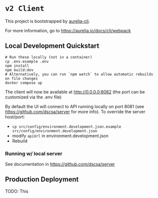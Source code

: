 # `v2 Client`

This project is bootstrapped by [aurelia-cli](https://github.com/aurelia/cli).

For more information, go to https://aurelia.io/docs/cli/webpack

## Local Development Quickstart
```shell
# Run these locally (not in a container)
cp .env.example .env
npm install
npm build:dev
# Alternatively, you can run `npm watch` to allow automatic rebuilds on file changes
docker compose up
```
The client will now be available at http://0.0.0.0:8082 (the port can be customized via the .env file)

By default the UI will connect to API running locally on port 8081 (see https://github.com/dscsa/server for more info).
To override the server host/port:
- `cp src/config/environment.development.json.example src/config/environment.development.json`
- modify `apiUrl` in environment.development.json
- Rebuild

### Running w/ local server
See documentation in https://github.com/dscsa/server

## Production Deployment
TODO: This

